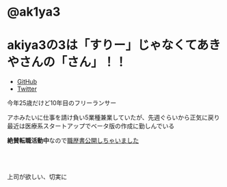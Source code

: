 # @ak1ya3

# akiya3の3は「すりー」じゃなくてあきやさんの「さん」！！

- [GitHub](https://github.com/akiya3)
- [Twitter](https://twitter.com/ak1ya3)

今年25歳だけど10年目のフリーランサー

アホみたいに仕事を請け負い5業種兼業していたが、先週ぐらいから正気に戻り最近は医療系スタートアップでベータ版の作成に勤しんでいる

**絶賛転職活動中**なので[職歴書公開しちゃいました](https://docs.google.com/document/d/11OQ5hzXO0byL9XswRsMYIMCjoqTEZIh0ngo5QKo-Lt8/edit)

<br>
<br>
<br>
上司が欲しい、切実に


